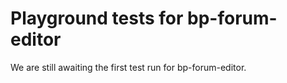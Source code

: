 # Playground tests for bp-forum-editor
We are still awaiting the first test run for bp-forum-editor.
